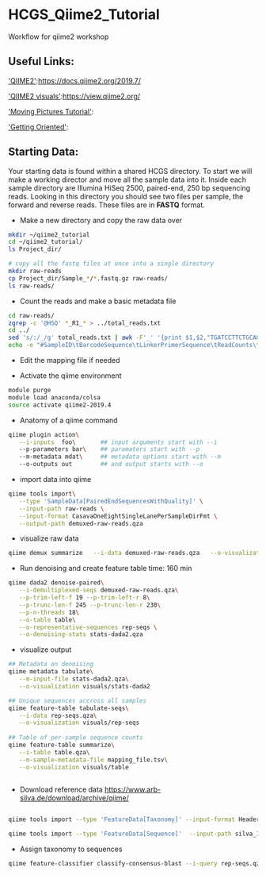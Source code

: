 # HCGS_Qiime2_Tutorial
Workflow for qiime2 workshop

## Useful Links:

['QIIME2'](https://docs.qiime2.org/2019.7/):https://docs.qiime2.org/2019.7/

['QIIME2 visuals'](https://view.qiime2.org/):https://view.qiime2.org/

['Moving Pictures Tutorial'](https://docs.qiime2.org/2019.4/tutorials/moving-pictures/): 

['Getting Oriented'](https://docs.qiime2.org/2019.7/tutorials/overview/#let-s-get-oriented-flowcharts):

## Starting Data:
Your starting data is found within a shared HCGS directory. To start we will make a working director and move all the sample data into it. Inside each sample directory are Illumina HiSeq 2500, paired-end, 250 bp sequencing reads. Looking in this directory you should see two files per sample, the forward and reverse reads. These files are in **FASTQ** format.

* Make a new directory and copy the raw data over

```bash
mkdir ~/qiime2_tutorial
cd ~/qiime2_tutorial/
ls Project_dir/ 

# copy all the fastq files at once into a single directory
mkdir raw-reads
cp Project_dir/Sample_*/*.fastq.gz raw-reads/
ls raw-reads/
```


* Count the reads and make a basic metadata file
```bash
cd raw-reads/
zgrep -c '@HSQ' *_R1_* > ../total_reads.txt
cd ../
sed 's/:/_/g' total_reads.txt | awk -F'_' '{print $1,$2,"TGATCCTTCTGCAGGTTCACCTAC",$6,$1}' | sed 's/ /\t/g' > mapping_file.tsv
echo -e "#SampleID\tBarcodeSequence\tLinkerPrimerSequence\tReadCounts\tDescription" | cat - mapping_file.tsv > temp && mv temp mapping_file.tsv
```

* Edit the mapping file if needed


* Activate the qiime environment

```bash
module purge
module load anaconda/colsa
source activate qiime2-2019.4
```

* Anatomy of a qiime command
```bash
qiime plugin action\
   --i-inputs  foo\       ## input arguments start with --i
   --p-parameters bar\    ## paramaters start with --p
   --m-metadata mdat\     ## metadata options start with --m
   --o-outputs out        ## and output starts with --o

```

* import data into qiime

```bash
qiime tools import\
   --type 'SampleData[PairedEndSequencesWithQuality]' \
   --input-path raw-reads \
   --input-format CasavaOneEightSingleLanePerSampleDirFmt \
   --output-path demuxed-raw-reads.qza
```

* visualize raw data
```bash
qiime demux summarize   --i-data demuxed-raw-reads.qza   --o-visualization visuals/demuxed-raw-reads
```

* Run denoising and create feature table
time: 160 min

```bash
qiime dada2 denoise-paired\
   --i-demultiplexed-seqs demuxed-raw-reads.qza\
   --p-trim-left-f 19 --p-trim-left-r 8\
   --p-trunc-len-f 245 --p-trunc-len-r 230\
   --p-n-threads 18\
   --o-table table\
   --o-representative-sequences rep-seqs \
   --o-denoising-stats stats-dada2.qza
   ```

* visualize output

```bash
## Metadata on denoising
qiime metadata tabulate\
   --m-input-file stats-dada2.qza\
   --o-visualization visuals/stats-dada2

## Unique sequences accross all samples
qiime feature-table tabulate-seqs\
   --i-data rep-seqs.qza\
   --o-visualization visuals/rep-seqs
   
## Table of per-sample sequence counts
qiime feature-table summarize\
   --i-table table.qza\
   --m-sample-metadata-file mapping_file.tsv\
   --o-visualization visuals/table
   
 ```
 
* Download reference data
https://www.arb-silva.de/download/archive/qiime/

```bash

qiime tools import --type 'FeatureData[Taxonomy]' --input-format HeaderlessTSVTaxonomyFormat --input-path majority_taxonomy_7_levels.txt --output-path qiime-ref-taxonomy_99

qiime tools import --type 'FeatureData[Sequence]'  --input-path silva_132_99_16S.fna --output-path reference-seqs

```

* Assign taxonomy to sequences

```bash
qiime feature-classifier classify-consensus-blast --i-query rep-seqs.qza --i-reference-taxonomy reference_database/qiime-ref-taxonomy_99.qza --i-reference-reads reference_database/reference-seqs.qza --o-classification classification_blast.qza --p-perc-identity 0.8 --p-maxaccepts 1
```

